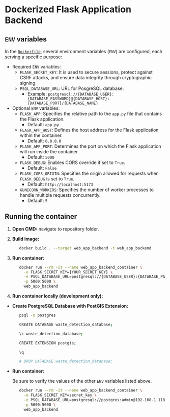 # Dockerized Flask Application Backend

## `ENV` variables

In the [`Dockerfile`](../../Dockerfile), several environment variables (`ENV`) are configured, each serving a specific purpose:

- Required `ENV` variables:
  - `FLASK_SECRET_KEY`: It is used to secure sessions, protect against CSRF attacks, and ensure data integrity through cryptographic signing.
  - `PSQL_DATABASE_URL`: URL for PosgreSQL database.
    - Example: `postgresql://{DATABASE_USER}:{DATABASE_PASSWORD}@{DATABASE_HOST}:{DATABASE_PORT}/{DATABASE_NAME}`
- Optional `ENV` variables:
  - `FLASK_APP`: Specifies the relative path to the `app.py` file that contains the Flask application.
    - Default: `app.py`
  - `FLASK_APP_HOST`: Defines the host address for the Flask application within the container.
    - Default: `0.0.0.0`
  - `FLASK_APP_PORT`: Determines the port on which the Flask application will run inside the container.
    - Default: `5000`
  - `FLASK_DEBUG`: Enables CORS override if set to `True`.
    - Default: `False`
  - `FLASK_CORS_ORIGIN`: Specifies the origin allowed for requests when `FLASK_DEBUG` is set to `True`.
    - Default: `http://localhost:5173`
  - `GUNICORN_WORKERS`: Specifies the number of worker processes to handle multiple requests concurrently.
    - Default: `5`

## Running the container

1. **Open CMD:** navigate to repository folder.
2. **Build image:**

   ```bash
      docker build . --target web_app_backend -t web_app_backend
   ```

3. **Run container:**

   ```bash
      docker run --rm -it --name web_app_backend_container \
        -e FLASK_SECRET_KEY={YOUR_SECRET_KEY} \
        -e PSQL_DATABASE_URL=postgresql://{DATABASE_USER}:{DATABASE_PASSWORD}@{DATABASE_HOST}:{DATABASE_PORT}/{DATABASE_NAME} \
        -p 5000:5000 \
        web_app_backend
   ```

4. **Run container locally (development only):**

- **Create PostgreSQL Database with PostGIS Extension:**

  ```bash
     psql -U postgres

     CREATE DATABASE waste_detection_database;

     \c waste_detection_database;

     CREATE EXTENSION postgis;

     \q

     # DROP DATABASE waste_detection_database;
  ```

- **Run container:**

  Be sure to verify the values of the other `ENV` variables listed above.

  ```bash
     docker run --rm -it --name web_app_backend_container \
       -e FLASK_SECRET_KEY=secret_key \
       -e PSQL_DATABASE_URL=postgresql://postgres:admin@192.168.1.118:5432/waste_detection_database \
       -p 5000:5000 \
       web_app_backend
  ```

